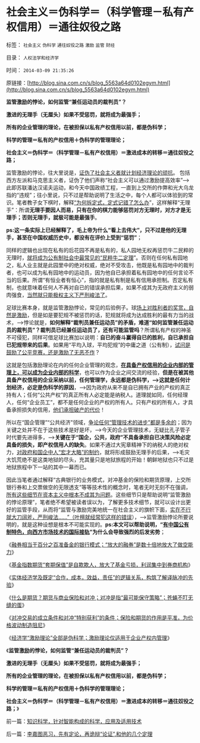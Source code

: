 # 社会主义＝伪科学＝（科学管理－私有产权信用）＝通往奴役之路

标签： `社会主义` `伪科学` `通往奴役之路` `激励` `监管` `财经` 

目录： `人权法学和经济学`

时间： `2014-03-09 21:35:26`

原链接：[http://blog.sina.com.cn/s/blog_5563a64d0102egym.html](http://blog.sina.com.cn/s/blog_5563a64d0102egym.html)

**监管激励的悖论，如何监管“兼任运动员的裁判员”？**

**激进的无理手（无厘头）如果不受惩罚，就将成为最强手；**

**所有的企业管理的理论，在被担保以私有产权信用以前，都是伪科学；**

**科学的管理＝私有的产权信用＋伪科学的管理理论；**

**社会主义＝伪科学＝（科学管理－私有产权信用）＝激进成本的转移＝通往奴役之路；**

监管激励的悖论，往大里说是，[证伪了社会主义者就计划经济理论的顽抗](http://blog.sina.com.cn/s/blog_5563a64d0102eghs.html)。
包括西方左派和马克思主义者，证伪了他们声称“社会主义可以通过激励提高效率”——>此即苏联潘达汉诺夫运动，和今天中国政绩工程，一直到上交所的作弊和光大乌龙指的“违规”；往小里说，只不过是帮助说明了生活之中，每个人都可以体验到的常识。笔者教子女下棋时，解释[“为何拆定式，定式记错了怎么办](../../../2013/10/29/围棋定式和飞刀的效用.md)”，这样解释“无理手”：所谓**无理手要因人而易，只有在你的棋力能够惩罚对方无理时，对方才是无理手；否则无理手，就极可能是最强手**。

**ps:这一条实际上已经解释了，毛上帝为什么“看上去伟大”，只不过是他的无理手，甚至在中国权威历史中，都没有在评价上受到“惩罚”**；

同样的逻辑也出现在私有的后花园不再是私有的，私人园地无权再惩罚牛二民粹的无理时，[就将成为公有制社会中最常见的“民粹牛二定理](http://blog.sina.com.cn/s/blog_5563a64d0102egu6.html)”。否则在任何私有园地之，私人业主就是此园里中的绝对权威，绝对不受攻击，他既是私有园地中的裁判者，也可以成为私有园地中的运动员，因为他自已承担着私有园地中的任何言论不当的后果。所谓“有恒业者有恒心”，指的就是私有制是私有信用承担制。否定私有制，也就意味着任何人不再对自已的错误承担后果，如果不成其为无政府主义的弱肉强食，[当然就只能极权主义下严刑峻法了](../../../2013/12/27/从孟德斯鸠《论法的精神》理解金正恩的《君主论》.md)。

足球比赛本身，就是监管激励悖论，常见的后验例子。球[场上对胜利者的奖赏，自然是激励](../../../2013/4/30/“有志者事竞成”“爱拼才会赢”是成功学的表述.md)，但是如是要犯规不被惩罚的话，犯规就将成为达成胜利的最有力当的战术，——>悖论就是，**如何解释“裁判员兼任运动员”的矛盾，难道“如何监管兼任运动员的裁判员”？裁判员已经兼任运动员了，还有可能监管吗**？所谓私有产权的神圣不可侵犯，同样可借足球比赛加以说明：**自已的奋斗赢得自已的胜利，自已承担自已犯规带来的后果**。如果用“平均入球，平均犯规”的中庸之道（公有制），[试问是鼓励了公平竞赛，还是激励了无恶不作](../../../2009/8/24/中庸枉法,惩善扬恶,坏事做尽.md)？

这就是包括激励理论在内的任何企业管理的观念，[**在具备产权信用的企业内部的管理上，可以成为企业内部的科学**](../../../2010/1/22/管理学向经济学靠拢“产权细分”.md)，也可以作为企业之间交流的经验，**但是在被其他具备产权信用的企业采纳以前，任何管理学，永远都是伪科学，——>这就是任何计划经济，必定是伪科学的原因**，——>因为政府从来不是自已拥有产业的产权的真正持有人；任何“公共产权”的真正所有人必定能是纳税人。道理就如同，任何经理人，任何“企业员工”，都不是任何企业的产权的所有人。只有产权的所有人，才具备承担损失的信用，[他们承担破产的代价](../../../2009/2/21/进化论：死亡是为了生存，经济中的淘汰和破产.md)！

所以在“国企管理”“公共经济”领域，[争论任何“管理技术的进步”都是多余的](../../../2009/12/22/公共管理学假定：三权分立要说爱你不容易.md)；因为关键之处并不在于这些技术是好是坏，——>今天的企业管理技术，无疑比孔子管子时代要先进得多，——>**关键在于“国企，公共，政府”不具备承担自已决策风险必定具备的损失，即产权信用人的缺失**。如果不通过大宪章精神下的纳税人的绝对权力，[对政府和国企中人“宏才大略”的制约](../../../2013/4/19/“私有制改革”一定要明确真实的含义.md)，就将形成鼓励无理手的后果，——>毛灾大饥荒绝不是这类地狱的尽头，充其量只是地狱旅程的开始！朝鲜地狱也只不过是地狱旅程中下一站的其中一幕而已。

因此当笔者通过解释“古典银行的业务模式，对冲基金的保险和期货原理，上交所银行券和上交票做空的无限透支”等等技术性的概念时，笔者无时无刻不在强调，[所有这些细节在资本主义中根本不成其为问题](../../../2014/3/2/光大乌龙指，后验了ST大烂股的风险，也小于“国产蓝筹股”.md)。这些细节只是帮助说明“监管激励的悖论原理”，笔者绝不希望被读者误以为，了解更多技术细节，就可以设计出更好的监管手段，从而将“监管与激励完美地统一在社会主义的旗帜下面，[实在不行就大刀阔斧，严刑峻法……”（叶檀就经常犯这样的错误](../../../2014/1/15/资本主义世界从来没有上市公司，因为造假而被强制退市.md)），——>监管激励悖论所要说明的，就是这种设想是根本不可能实现的。**ps:本文可以帮助说明，“[有中国公有制特色，向西方市场技术的国际接轨](../../../2013/7/11/美国渐渐废除传统恶法，中国步步向西方恶法接轨.md)”为什么会导致强烈的后发劣势**；

《[融券相当于百分之百准备金的银行模式；“放大的融券”是数十倍地放大了做空能力](http://blog.sina.com.cn/s/blog_5563a64d0102eguo.html)》

《[基金指数期货“套期保值”是自欺欺人，放大了基金亏损，利润集中到券商机构](../../../2014/3/4/光大乌龙指之“对冲利润”来自何方？.md)》

《[实体经济学及既定“合作，成本，效益，责任”的逻辑关系，构筑了解译脉冲的先验](http://blog.sina.com.cn/s/blog_5563a64d0102egw2.html)》

《[什么是期货？期货与商业保险和对冲；对冲是指“最可能保守策略”；苍蝇不叮无缝的蛋](http://blog.sina.com.cn/s/blog_5563a64d0102egwu.html)》

《[对冲交易的成立条件和对冲“特别获利”的条件；保险和期货的作用是平准，为价格波动制造阻尼](http://blog.sina.com.cn/s/blog_5563a64d0102egxu.html)》

《[经济学“激励理论”全部是伪科学；激励理论仅适用于企业产权内管理](../../../2014/3/8/经济学“激励理论”全部是伪科学，朱镕基同志的错误激励.md)》

《**监管激励的悖论，如何监管“兼任运动员的裁判员”？**

**激进的无理手（无厘头）如果不受惩罚，就将成为最强手；**

**所有的企业管理的理论，在被担保以私有产权信用以前，都是伪科学；**

**科学的管理＝私有的产权信用＋伪科学的管理理论；**

**社会主义＝伪科学＝（科学管理－私有产权信用）＝激进成本的转移＝通往奴役之路；**》

前一篇：[知识科学，针对智能构成的科学，应用及适用技术](http://blog.sina.com.cn/s/blog_5563a64d0102egyl.html)

后一篇：[李嘉图恶习，先有定论，再诡辩“论证”,和他的几个定理](http://blog.sina.com.cn/s/blog_5563a64d0102egyo.html)
